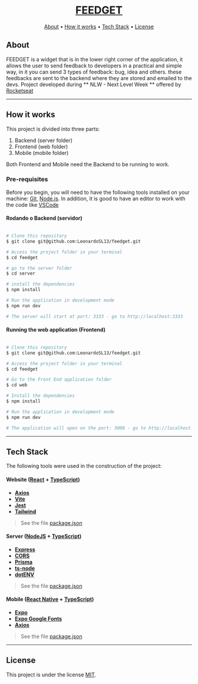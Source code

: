 
<h1 align="center">
    <a href="https://feedget-ashy.vercel.app"> FEEDGET </a>
</h1>

<p align="center">
 <a href="#about">About</a> •
 <a href="#how-it-works">How it works</a> • 
 <a href="#tech-stack">Tech Stack</a> • 
 <a href="#license">License</a> 
</p>


## About

FEEDGET is a widget that is in the lower right corner of the application, it allows the user to send feedback to developers in a practical and simple way, in it you can send 3 types of feedback: bug, idea and others. these feedbacks are sent to the backend where they are stored and emailed to the devs. Project developed during ** NLW - Next Level Week ** offered by [Rocketseat](https://blog.rocketseat.com.br/)

---


## How it works

This project is divided into three parts:
1. Backend (server folder)
2. Frontend (web folder)
3. Mobile (mobile folder)

Both Frontend and Mobile need the Backend to be running to work.

### Pre-requisites

Before you begin, you will need to have the following tools installed on your machine:
[Git](https://git-scm.com), [Node.js](https://nodejs.org/en/).
In addition, it is good to have an editor to work with the code like [VSCode](https://code.visualstudio.com/)

#### Rodando o Backend (servidor)

```bash

# Clone this repository
$ git clone git@github.com:LeonardoSL13/feedget.git

# Access the project folder in your terminal
$ cd feedget

# go to the server folder
$ cd server

# install the dependencies
$ npm install

# Run the application in development mode
$ npm run dev

# The server will start at port: 3333 - go to http://localhost:3333

```


#### Running the web application (Frontend)

```bash

# Clone this repository
$ git clone git@github.com:LeonardoSL13/feedget.git

# Access the project folder in your terminal
$ cd feedget

# Go to the Front End application folder
$ cd web

# Install the dependencies
$ npm install

# Run the application in development mode
$ npm run dev

# The application will open on the port: 3000 - go to http://localhost:3000

```

---

## Tech Stack

The following tools were used in the construction of the project:

#### **Website**  ([React](https://reactjs.org/)  +  [TypeScript](https://www.typescriptlang.org/))

-   **[Axios](https://github.com/axios/axios)**
-   **[Vite](https://vitejs.dev)**
-   **[Jest](https://jestjs.io)**
-   **[Tailwind](https://tailwindcss.com)**

> See the file  [package.json](https://github.com/LeonardoSL13/feedget/blob/master/web/package.json)

#### **Server**  ([NodeJS](https://nodejs.org/en/)  +  [TypeScript](https://www.typescriptlang.org/))

-   **[Express](https://expressjs.com/)**
-   **[CORS](https://expressjs.com/en/resources/middleware/cors.html)**
-   **[Prisma](https://www.prisma.io)**
-   **[ts-node](https://github.com/TypeStrong/ts-node)**
-   **[dotENV](https://github.com/motdotla/dotenv)**

> See the file  [package.json](https://github.com/LeonardoSL13/feedget/blob/master/server/package.json)

#### **Mobile**  ([React Native](http://www.reactnative.com/)  +  [TypeScript](https://www.typescriptlang.org/))

-   **[Expo](https://expo.io/)**
-   **[Expo Google Fonts](https://github.com/expo/google-fonts)**
-   **[Axios](https://github.com/axios/axios)**

> See the file  [package.json](https://github.com/LeonardoSL13/feedget/blob/master/mobile/package.json)


---


## License

This project is under the license [MIT](./LICENSE).
